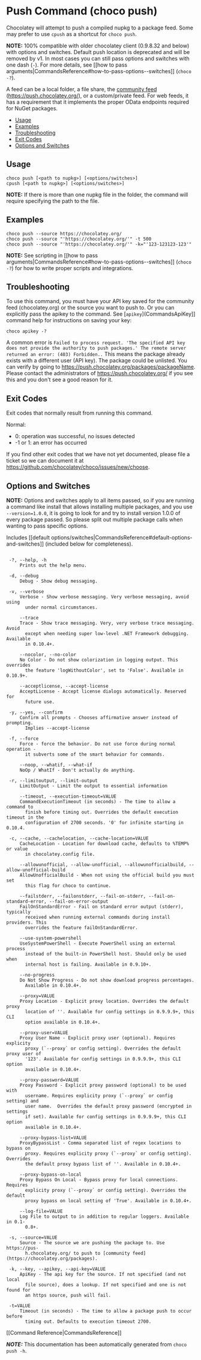 ﻿<!-- This file is automatically generated based on output from https://github.com/chocolatey/choco/tree/stable/src/chocolatey/infrastructure.app/commands/ChocolateyPushCommand.cs using https://github.com/chocolatey/choco/tree/stable/GenerateDocs.ps1. Contributions are welcome at the original location(s). If the file is not found, it is not part of the open source edition of Chocolatey or the name of the file is different. -->

# Push Command (choco push)

Chocolatey will attempt to push a compiled nupkg to a package feed.
 Some may prefer to use `cpush` as a shortcut for `choco push`.

**NOTE:** 100% compatible with older chocolatey client (0.9.8.32 and below)
 with options and switches. Default push location is deprecated and
 will be removed by v1. In most cases you can still pass options and
 switches with one dash (`-`). For more details, see
 [[how to pass arguments|CommandsReference#how-to-pass-options--switches]] (`choco -?`).

A feed can be a local folder, a file share, the [community feed](https://chocolatey.org/packages)
 (https://push.chocolatey.org/), or a custom/private feed. For web
 feeds, it has a requirement that it implements the proper OData
 endpoints required for NuGet packages.

<!-- TOC -->

- [Usage](#usage)
- [Examples](#examples)
- [Troubleshooting](#troubleshooting)
- [Exit Codes](#exit-codes)
- [Options and Switches](#options-and-switches)

<!-- /TOC -->

## Usage

    choco push [<path to nupkg>] [<options/switches>]
    cpush [<path to nupkg>] [<options/switches>]

**NOTE:** If there is more than one nupkg file in the folder, the command
 will require specifying the path to the file.

## Examples

    choco push --source https://chocolatey.org/
    choco push --source "'https://chocolatey.org/'" -t 500
    choco push --source "'https://chocolatey.org/'" -k="'123-123123-123'"

**NOTE:** See scripting in [[how to pass arguments|CommandsReference#how-to-pass-options--switches]] (`choco -?`) for how to
 write proper scripts and integrations.


## Troubleshooting

To use this command, you must have your API key saved for the community
 feed (chocolatey.org) or the source you want to push to. Or you can
 explicitly pass the apikey to the command. See [`apikey`](CommandsApiKey]] command help
 for instructions on saving your key:

    choco apikey -?

A common error is `Failed to process request. 'The specified API key
 does not provide the authority to push packages.' The remote server
 returned an error: (403) Forbidden..` This means the package already
 exists with a different user (API key). The package could be unlisted.
 You can verify by going to https://push.chocolatey.org/packages/packageName.
 Please contact the administrators of https://push.chocolatey.org/ if you see this
 and you don't see a good reason for it.

## Exit Codes

Exit codes that normally result from running this command.

Normal:
 - 0: operation was successful, no issues detected
 - -1 or 1: an error has occurred

If you find other exit codes that we have not yet documented, please
 file a ticket so we can document it at
 https://github.com/chocolatey/choco/issues/new/choose.


## Options and Switches

**NOTE:** Options and switches apply to all items passed, so if you are
 running a command like install that allows installing multiple
 packages, and you use `--version=1.0.0`, it is going to look for and
 try to install version 1.0.0 of every package passed. So please split
 out multiple package calls when wanting to pass specific options.

Includes [[default options/switches|CommandsReference#default-options-and-switches]] (included below for completeness).

~~~

 -?, --help, -h
     Prints out the help menu.

 -d, --debug
     Debug - Show debug messaging.

 -v, --verbose
     Verbose - Show verbose messaging. Very verbose messaging, avoid using
       under normal circumstances.

     --trace
     Trace - Show trace messaging. Very, very verbose trace messaging. Avoid
       except when needing super low-level .NET Framework debugging. Available
       in 0.10.4+.

     --nocolor, --no-color
     No Color - Do not show colorization in logging output. This overrides
       the feature 'logWithoutColor', set to 'False'. Available in 0.10.9+.

     --acceptlicense, --accept-license
     AcceptLicense - Accept license dialogs automatically. Reserved for
       future use.

 -y, --yes, --confirm
     Confirm all prompts - Chooses affirmative answer instead of prompting.
       Implies --accept-license

 -f, --force
     Force - force the behavior. Do not use force during normal operation -
       it subverts some of the smart behavior for commands.

     --noop, --whatif, --what-if
     NoOp / WhatIf - Don't actually do anything.

 -r, --limitoutput, --limit-output
     LimitOutput - Limit the output to essential information

     --timeout, --execution-timeout=VALUE
     CommandExecutionTimeout (in seconds) - The time to allow a command to
       finish before timing out. Overrides the default execution timeout in the
       configuration of 2700 seconds. '0' for infinite starting in 0.10.4.

 -c, --cache, --cachelocation, --cache-location=VALUE
     CacheLocation - Location for download cache, defaults to %TEMP% or value
       in chocolatey.config file.

     --allowunofficial, --allow-unofficial, --allowunofficialbuild, --allow-unofficial-build
     AllowUnofficialBuild - When not using the official build you must set
       this flag for choco to continue.

     --failstderr, --failonstderr, --fail-on-stderr, --fail-on-standard-error, --fail-on-error-output
     FailOnStandardError - Fail on standard error output (stderr), typically
       received when running external commands during install providers. This
       overrides the feature failOnStandardError.

     --use-system-powershell
     UseSystemPowerShell - Execute PowerShell using an external process
       instead of the built-in PowerShell host. Should only be used when
       internal host is failing. Available in 0.9.10+.

     --no-progress
     Do Not Show Progress - Do not show download progress percentages.
       Available in 0.10.4+.

     --proxy=VALUE
     Proxy Location - Explicit proxy location. Overrides the default proxy
       location of ''. Available for config settings in 0.9.9.9+, this CLI
       option available in 0.10.4+.

     --proxy-user=VALUE
     Proxy User Name - Explicit proxy user (optional). Requires explicity
       proxy (`--proxy` or config setting). Overrides the default proxy user of
       '123'. Available for config settings in 0.9.9.9+, this CLI option
       available in 0.10.4+.

     --proxy-password=VALUE
     Proxy Password - Explicit proxy password (optional) to be used with
       username. Requires explicity proxy (`--proxy` or config setting) and
       user name.  Overrides the default proxy password (encrypted in settings
       if set). Available for config settings in 0.9.9.9+, this CLI option
       available in 0.10.4+.

     --proxy-bypass-list=VALUE
     ProxyBypassList - Comma separated list of regex locations to bypass on
       proxy. Requires explicity proxy (`--proxy` or config setting). Overrides
       the default proxy bypass list of ''. Available in 0.10.4+.

     --proxy-bypass-on-local
     Proxy Bypass On Local - Bypass proxy for local connections. Requires
       explicity proxy (`--proxy` or config setting). Overrides the default
       proxy bypass on local setting of 'True'. Available in 0.10.4+.

     --log-file=VALUE
     Log File to output to in addition to regular loggers. Available in 0.1-
       0.8+.

 -s, --source=VALUE
     Source - The source we are pushing the package to. Use https://pus-
       h.chocolatey.org/ to push to [community feed](https://chocolatey.org/packages).

 -k, --key, --apikey, --api-key=VALUE
     ApiKey - The api key for the source. If not specified (and not local
       file source), does a lookup. If not specified and one is not found for
       an https source, push will fail.

 -t=VALUE
     Timeout (in seconds) - The time to allow a package push to occur before
       timing out. Defaults to execution timeout 2700.

~~~

[[Command Reference|CommandsReference]]


***NOTE:*** This documentation has been automatically generated from `choco push -h`.

